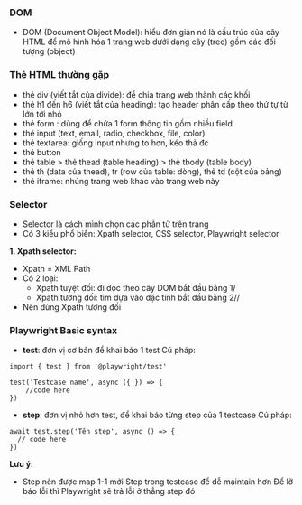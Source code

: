 ### DOM
- DOM (Document Object Model): hiểu đơn giản nó là cấu trúc của cây HTML để mô hình hóa 1 trang web dưới dạng cây (tree) gồm các đối tượng (object)

### Thẻ HTML thường gặp
- thẻ div (viết tắt của divide): để chia trang web thành các khối
- thẻ h1 đến h6 (viết tắt của heading): tạo header phân cấp theo thứ tự từ lớn tới nhỏ
- thẻ form : dùng để chứa 1 form thông tin gồm nhiều field
- thẻ input (text, email, radio, checkbox, file, color)
- thẻ textarea: giống input nhưng to hơn, kéo thả đc
- thẻ button
- thẻ table > thẻ thead (table heading) > thẻ tbody (table body)
- thẻ th (data của thead), tr (row của table: dòng), thẻ td (cột của bảng)
- thẻ iframe: nhúng trang web khác vào trang web này

### Selector
- Selector là cách mình chọn các phần tử trên trang
- Có 3 kiểu phổ biển: Xpath selector, CSS selector, Playwright selector

**1. Xpath selector:**
- Xpath = XML Path
- Có 2 loại:
  - Xpath tuyệt đối: đi dọc theo cây DOM
  bắt đầu bằng 1/
  - Xpath tương đối: tìm dựa vào đặc tính
  bắt đầu bằng 2//
- Nên dùng Xpath tương đối

### Playwright Basic syntax
- **test**: đơn vị cơ bản để khai báo 1 test
Cú pháp:

```
import { test } from '@playwright/test'

test('Testcase name', async ({ }) => {
    //code here 
})
```

- **step**: đơn vị nhỏ hơn test, để khai báo từng step của 1 testcase
Cú pháp:
```
await test.step('Tên step', async () => {
  // code here
})
```
**Lưu ý:**
- Step nên được map 1-1 mới Step trong testcase để dễ maintain hơn
Để lỡ báo lỗi thì Playwright sẽ trả lỗi ở thẳng step đó

